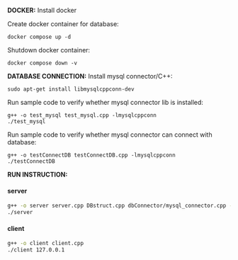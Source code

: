 **DOCKER:**
Install docker

Create docker container for database:
```
docker compose up -d
```

Shutdown docker container:
```
docker compose down -v
```
**DATABASE CONNECTION:**
Install mysql connector/C++:
```shell
sudo apt-get install libmysqlcppconn-dev
```

Run sample code to verify whether mysql connector lib is installed:
```
g++ -o test_mysql test_mysql.cpp -lmysqlcppconn
./test_mysql
```

Run sample code to verify whether mysql connector can connect with database:
```
g++ -o testConnectDB testConnectDB.cpp -lmysqlcppconn
./testConnectDB
```

**RUN INSTRUCTION:**

#### server

```bash
g++ -o server server.cpp DBstruct.cpp dbConnector/mysql_connector.cpp -lmysqlcppconn
./server
```

#### client
```bash
g++ -o client client.cpp
./client 127.0.0.1
```